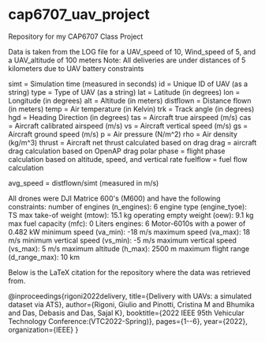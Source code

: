 # cap6707_uav_project
Repository for my CAP6707 Class Project

Data is taken from the LOG file for a UAV_speed of 10, Wind_speed of 5, and a UAV_altitude of 100 meters
Note: All deliveries are under distances of 5 kilometers due to UAV battery constraints

simt = Simulation time (measured in seconds)
id = Unique ID of UAV (as a string)
type = Type of UAV (as a string)
lat = Latitude (in degrees)
lon = Longitude (in degrees)
alt = Altitude (in meters)
distflown = Distance flown (in meters)
temp = Air temperature (in Kelvin)
trk = Track angle (in degrees)
hgd = Heading Direction (in degrees)
tas = Aircraft true airspeed (m/s)
cas = Aircraft calibrated airspeed (m/s)
vs = Aircraft vertical speed (m/s)
gs = Aircraft ground speed (m/s)
p = Air pressure (N/m^2)
rho = Air density (kg/m^3)
thrust = Aircraft net thrust calculated based on drag
drag = aircraft drag calculation based on OpenAP drag polar
phase = flight phase calculation based on altitude, speed, and vertical rate
fuelflow = fuel flow calculation

avg_speed = distflown/simt (measured in m/s)

All drones were DJI Matrice 600's (M600) and have the following constraints:
number of engines (n_engines): 6
engine type (engine_tyoe): TS
max take-of weight (mtow): 15.1 kg
operating empty weight (oew): 9.1 kg
max fuel capacity (mfc): 0 Liters
engines: 6 Motor-6010s with a power of 0.482 kW
minimum speed (va_min): -18 m/s
maximum speed (va_max): 18 m/s
minimum vertical speed (vs_min): -5 m/s
maximum vertical speed (vs_max): 5 m/s
maximum altitude (h_max): 2500 m
maximum flight range (d_range_max): 10 km


Below is the LaTeX citation for the repository where the data was retrieved from.

@inproceedings{rigoni2022delivery,
  title={Delivery with UAVs: a simulated dataset via ATS},
  author={Rigoni, Giulio and Pinotti, Cristina M and Bhumika and Das, Debasis and Das, Sajal K},
  booktitle={2022 IEEE 95th Vehicular Technology Conference:(VTC2022-Spring)},
  pages={1--6},
  year={2022},
  organization={IEEE}
}

